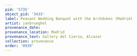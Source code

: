```yaml
---
pid: '5735'
object_pid: '3433'
label: Peasant Wedding Banquet with the Archdukes (Madrid)
artist: janbrueghel
provenance_date:
provenance_location: Madrid
provenance_text: Gallery del Cierzo, Alcazar
collection: provenance
order: '0939'
---
```

